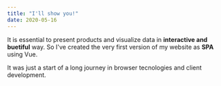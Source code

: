 ```yaml
---
title: "I'll show you!"
date: 2020-05-16
---
```


It is essential to present products and visualize data in **interactive and buetiful** way. So I've created the very first version of my website as **SPA** using Vue.

It was just a start of a long journey in browser tecnologies and client development. 